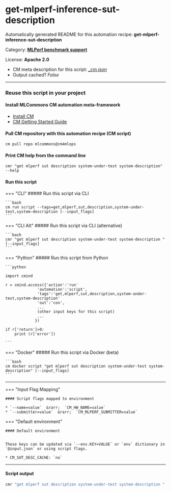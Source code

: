 # get-mlperf-inference-sut-description
Automatically generated README for this automation recipe: **get-mlperf-inference-sut-description**

Category: **[MLPerf benchmark support](..)**

License: **Apache 2.0**


* CM meta description for this script: *[_cm.json](https://github.com/mlcommons/cm4mlops/tree/main/script/get-mlperf-inference-sut-description/_cm.json)*
* Output cached? *False*

---
### Reuse this script in your project

#### Install MLCommons CM automation meta-framework

* [Install CM](https://docs.mlcommons.org/ck/install)
* [CM Getting Started Guide](https://docs.mlcommons.org/ck/getting-started/)

#### Pull CM repository with this automation recipe (CM script)

```cm pull repo mlcommons@cm4mlops```

#### Print CM help from the command line

````cmr "get mlperf sut description system-under-test system-description" --help````

#### Run this script

=== "CLI"
    ##### Run this script via CLI

    ```bash
    cm run script --tags=get,mlperf,sut,description,system-under-test,system-description [--input_flags]
    ```
=== "CLI Alt"
    ##### Run this script via CLI (alternative)


    ```bash
    cmr "get mlperf sut description system-under-test system-description " [--input_flags]
    ```

=== "Python"
    ##### Run this script from Python


    ```python

    import cmind

    r = cmind.access({'action':'run'
                  'automation':'script',
                  'tags':'get,mlperf,sut,description,system-under-test,system-description'
                  'out':'con',
                  ...
                  (other input keys for this script)
                  ...
                 })

    if r['return']>0:
        print (r['error'])

    ```


=== "Docker"
    ##### Run this script via Docker (beta)

    ```bash
    cm docker script "get mlperf sut description system-under-test system-description" [--input_flags]
    ```
___

=== "Input Flag Mapping"


    #### Script flags mapped to environment

    * `--name=value`  &rarr;  `CM_HW_NAME=value`
    * `--submitter=value`  &rarr;  `CM_MLPERF_SUBMITTER=value`



=== "Default environment"

    #### Default environment


    These keys can be updated via `--env.KEY=VALUE` or `env` dictionary in `@input.json` or using script flags.

    * CM_SUT_DESC_CACHE: `no`



___
#### Script output
```bash
cmr "get mlperf sut description system-under-test system-description " [--input_flags] -j
```